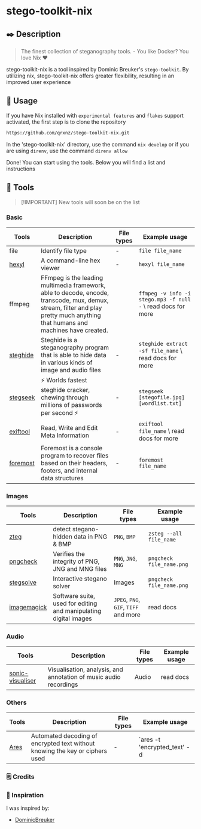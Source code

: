 # stego-toolkit-nix

## ✒️ Description
> The finest collection of steganography tools. - You like Docker? You love Nix ❤️ 

stego-toolkit-nix is a tool inspired by Dominic Breuker's `stego-toolkit`. By utilizing nix, stego-toolkit-nix offers greater flexibility, resulting in an improved user experience

## 📖 Usage

If you have Nix installed with `experimental features` and `flakes` support activated, the first step is to clone the repository

```sh
https://github.com/qrxnz/stego-toolkit-nix.git
```
In the 'stego-toolkit-nix' directory, use the command `nix develop` or if you are using `direnv`, use the command `direnv allow`

Done! You can start using the tools. Below you will find a list and instructions

## 🧰 Tools
> \[!IMPORTANT\]
> New tools will soon be on the list

### Basic

| Tools | Description | File types | Example usage |
| --- | --- | --- | --- |
| file | Identify file type  | - | `file file_name`  |
| [hexyl](https://github.com/sharkdp/hexyl)  |  A command-line hex viewer   | - | `hexyl file_name`  |
| ffmpeg  | FFmpeg is the leading multimedia framework, able to decode, encode, transcode, mux, demux, stream, filter and play pretty much anything that humans and machines have created. | | `ffmpeg -v info -i stego.mp3 -f null -` \ read docs for more |
| [steghide](https://steghide.sourceforge.net/)  | Steghide is a steganography program that is able to hide data in various kinds of image and audio files | - | `steghide extract -sf file_name` \ read docs for more  |
| [stegseek](https://github.com/RickdeJager/stegseek)  | ⚡ Worlds fastest steghide cracker, chewing through millions of passwords per second ⚡  | - | `stegseek [stegofile.jpg] [wordlist.txt]` |
| [exiftool](https://exiftool.org/)  |  Read, Write and Edit Meta Information  | - | `exiftool file_name`  \ read docs for more |
| [foremost](https://github.com/gerryamurphy/Foremost)  |  Foremost is a console program to recover files based on their headers, footers, and internal data structures   | - | `foremost file_name` |

### Images

| Tools | Description | File types| Example usage |
| --- |---|---| --- |
| [zteg](https://github.com/zed-0xff/zsteg)  |  detect stegano-hidden data in PNG & BMP  | `PNG`, `BMP` | `zsteg --all file_name` |
| [pngcheck](https://pmt.sourceforge.io/pngcrush/)  |  Verifies the integrity of PNG, JNG and MNG files  | `PNG`, `JNG`, `MNG` | `pngcheck file_name.png` |
| [stegsolve](https://github.com/Giotino/stegsolve)  |  Interactive stegano solver  | Images | `pngcheck file_name.png` |
| [imagemagick](https://imagemagick.org/)  | Software suite, used for editing and manipulating digital images | `JPEG`, `PNG`, `GIF`, `TIFF` and more | read docs |

### Audio
| Tools | Description | File types| Example usage |
| --- |---|---| --- |
| [sonic-visualiser](https://sonicvisualiser.org/)  | Visualisation, analysis, and annotation of music audio recordings | Audio | read docs |

### Others
| Tools | Description | File types| Example usage |
| --- |---|---| --- |
| [Ares](https://github.com/bee-san/Ares)  | Automated decoding of encrypted text without knowing the key or ciphers used | - | `ares -t 'encrypted_text' -d |

### 🗒️ Credits

### 🎨 Inspiration

I was inspired by:

- [DominicBreuker](https://github.com/DominicBreuker/stego-toolkit)
